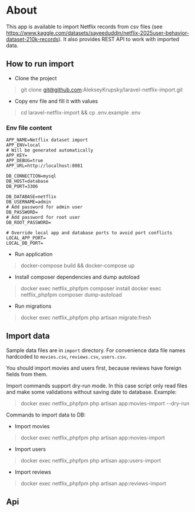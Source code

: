# About
This app is available to import Netflix records from csv files (see https://www.kaggle.com/datasets/sayeeduddin/netflix-2025user-behavior-dataset-210k-records).
It also provides REST API to work with imported data.

## How to run import

- Clone the project
> git clone git@github.com:AlekseyKrupsky/laravel-netflix-import.git

- Copy env file and fill it with values
> cd laravel-netflix-import && cp .env.example .env

### Env file content
```
APP_NAME=Netflix dataset import
APP_ENV=local
# Will be generated automatically
APP_KEY=
APP_DEBUG=true
APP_URL=http://localhost:8081

DB_CONNECTION=mysql
DB_HOST=database
DB_PORT=3306

DB_DATABASE=netflix
DB_USERNAME=admin
# Add password for admin user
DB_PASSWORD=
# Add password for root user
DB_ROOT_PASSWORD=

# Override local app and database ports to avoid port conflicts
LOCAL_APP_PORT=
LOCAL_DB_PORT=
```

- Run application
> docker-compose build && docker-compose up

- Install composer dependencies and dump autoload
> docker exec netflix_phpfpm composer install
> docker exec netflix_phpfpm composer dump-autoload

- Run migrations
> docker exec netflix_phpfpm php artisan migrate:fresh

## Import data

Sample data files are in `import` directory. For convenience data file names hardcoded 
to `movies.csv`, `reviews.csv`, `users.csv`.

You should import movies and users first, because reviews have foreign fields from them.

Import commands support dry-run mode. In this case script only read files and make some validations
without saving date to database. Example:
> docker exec netflix_phpfpm php artisan app:movies-import --dry-run

Commands to import data to DB:

- Import movies
> docker exec netflix_phpfpm php artisan app:movies-import

- Import users
> docker exec netflix_phpfpm php artisan app:users-import

- Import reviews
> docker exec netflix_phpfpm php artisan app:reviews-import

## Api


